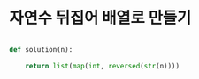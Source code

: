 # 자연수 뒤집어 배열로 만들기

```python

def solution(n):
    
    return list(map(int, reversed(str(n))))

````
